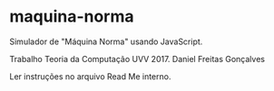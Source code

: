 # maquina-norma
Simulador de "Máquina Norma" usando JavaScript.

Trabalho Teoria da Computação UVV 2017.
Daniel Freitas Gonçalves

Ler instruções no arquivo Read Me interno.
